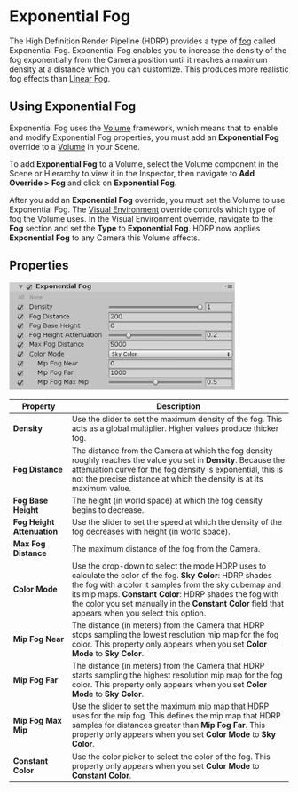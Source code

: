 # Exponential Fog

The High Definition Render Pipeline (HDRP) provides a type of [fog](Fog-Overview.html) called Exponential Fog. Exponential Fog enables you to increase the density of the fog exponentially from the Camera position until it reaches a maximum density at a distance which you can customize. This produces more realistic fog effects than [Linear Fog](Linear-Fog.html).

## Using Exponential Fog

Exponential Fog uses the [Volume](Volumes.html) framework, which means that to enable and modify Exponential Fog properties, you must add an **Exponential Fog** override to a [Volume](Volumes.html) in your Scene.

To add **Exponential Fog** to a Volume, select the Volume component in the Scene or Hierarchy to view it in the Inspector, then navigate to **Add Override > Fog** and click on **Exponential Fog**.

After you add an **Exponential Fog** override, you must set the Volume to use Exponential Fog. The [Visual Environment](Visual-Environment.html) override controls which type of fog the Volume uses. In the Visual Environment override, navigate to the **Fog** section and set the **Type** to **Exponential Fog**. HDRP now applies **Exponential Fog** to any Camera this Volume affects.

## Properties

![](Images/ExponentialFog1.png)

| **Property**               | **Description**                                              |
| -------------------------- | ------------------------------------------------------------ |
| **Density**                | Use the slider to set the maximum density of the fog. This acts as a global multiplier. Higher values produce thicker fog. |
| **Fog Distance**           | The distance from the Camera at which the fog density roughly reaches the value you set in **Density**. Because the attenuation curve for the fog density is exponential, this is not the precise distance at which the density is at its maximum value. |
| **Fog Base Height**        | The height (in world space) at which the fog density begins to decrease. |
| **Fog Height Attenuation** | Use the slider to set the speed at which the density of the fog decreases with height (in world space). |
| **Max Fog Distance**       | The maximum distance of the fog from the Camera.             |
| **Color Mode**             | Use the drop-down to select the mode HDRP uses to calculate the color of the fog. **Sky Color**: HDRP shades the fog with a color it samples from the sky cubemap and its mip maps. **Constant Color**: HDRP shades the fog with the color you set manually in the **Constant Color** field that appears when you select this option. |
| **Mip Fog Near**           | The distance (in meters) from the Camera that HDRP stops sampling the lowest resolution mip map for the fog color. This property only appears when you set **Color Mode** to **Sky Color**. |
| **Mip Fog Far**            | The distance (in meters) from the Camera that HDRP starts sampling the highest resolution mip map for the fog color. This property only appears when you set **Color Mode** to **Sky Color**. |
| **Mip Fog Max Mip**        | Use the slider to set the maximum mip map that HDRP uses for the mip fog. This defines the mip map that HDRP samples for distances greater than **Mip Fog Far**. This property only appears when you set **Color Mode** to **Sky Color**. |
| **Constant Color**         | Use the color picker to select the color of the fog. This property only appears when you set **Color Mode** to **Constant Color**. |